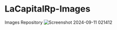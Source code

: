 # LaCapitalRp-Images
Images Repository
![Screenshot 2024-09-11 021412](https://github.com/user-attachments/assets/e306572e-c1b2-4dbf-b5b4-0615bacdca56)
